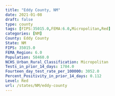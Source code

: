```yaml
---
title: "Eddy County, NM"
date: 2021-01-08
draft: false
type: county
tags: [FIPS:35015.0,FEMA:6.0,Micropolitan,Red]
categories: [NM]
County: Eddy County
State: NM
FIPS: 35015.0
FEMA_Region: 6.0
Population: 58460.0
NCHS_Urban_Rural_Classification: Micropolitan
Tests_in_prior_14_days: 1784.0
Fourteen_day_test_rate_per_100000: 3052.0
Percent_Positivity_in_prior_14_days: 0.112
Level: Red
url: /states/NM/eddy-county
---
```



